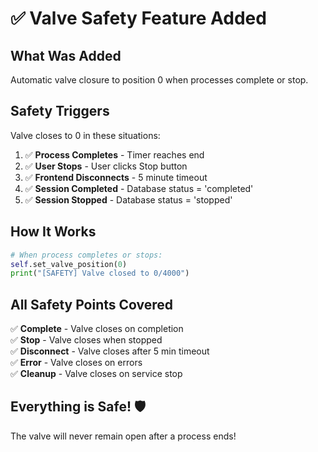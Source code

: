 # ✅ Valve Safety Feature Added

## What Was Added

Automatic valve closure to position 0 when processes complete or stop.

## Safety Triggers

Valve closes to 0 in these situations:

1. ✅ **Process Completes** - Timer reaches end
2. ✅ **User Stops** - User clicks Stop button
3. ✅ **Frontend Disconnects** - 5 minute timeout
4. ✅ **Session Completed** - Database status = 'completed'
5. ✅ **Session Stopped** - Database status = 'stopped'

## How It Works

```python
# When process completes or stops:
self.set_valve_position(0)
print("[SAFETY] Valve closed to 0/4000")
```

## All Safety Points Covered

✅ **Complete** - Valve closes on completion  
✅ **Stop** - Valve closes when stopped  
✅ **Disconnect** - Valve closes after 5 min timeout  
✅ **Error** - Valve closes on errors  
✅ **Cleanup** - Valve closes on service stop  

## Everything is Safe! 🛡️

The valve will never remain open after a process ends!

